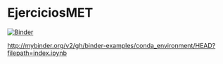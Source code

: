 # EjerciciosMET

[![Binder](https://mybinder.org/badge_log.svg )](https://mybinder.org/v2/gh/MiguelMelilla/EjerciciosMET/HEAD?filepath=)


http://mybinder.org/v2/gh/binder-examples/conda_environment/HEAD?filepath=index.ipynb
